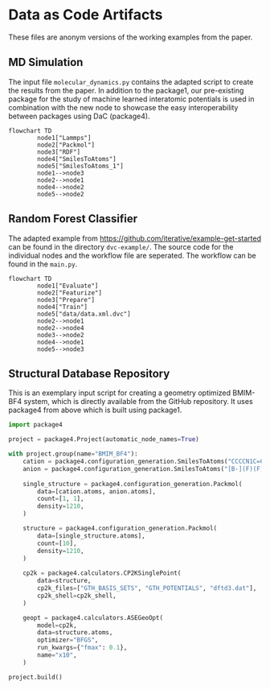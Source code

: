 # Data as Code Artifacts

These files are anonym versions of the working examples from the paper.

## MD Simulation
The input file `molecular_dynamics.py` contains the adapted script to create the results from the paper. 
In addition to the package1, our pre-existing package for the study of machine learned interatomic potentials is used in combination with the new node to showcase the easy interoperability between packages using DaC (package4).

```mermaid
flowchart TD
        node1["Lammps"]
        node2["Packmol"]
        node3["RDF"]
        node4["SmilesToAtoms"]
        node5["SmilesToAtoms_1"]
        node1-->node3
        node2-->node1
        node4-->node2
        node5-->node2
```

## Random Forest Classifier
The adapted example from https://github.com/iterative/example-get-started can be found in the directory `dvc-example/`.
The source code for the individual nodes and the workflow file are seperated.
The workflow can be found in the `main.py`.

```mermaid
flowchart TD
        node1["Evaluate"]
        node2["Featurize"]
        node3["Prepare"]
        node4["Train"]
        node5["data/data.xml.dvc"]
        node2-->node1
        node2-->node4
        node3-->node2
        node4-->node1
        node5-->node3
```

## Structural Database Repository

This is an exemplary input script for creating a geometry optimized BMIM-BF4 system, which is directly available from the GitHub repository.
It uses package4 from above which is built using package1.

```python
import package4

project = package4.Project(automatic_node_names=True)

with project.group(name="BMIM_BF4"):
    cation = package4.configuration_generation.SmilesToAtoms("CCCCN1C=C[N+](=C1)C")
    anion = package4.configuration_generation.SmilesToAtoms("[B-](F)(F)(F)F")
    
    single_structure = package4.configuration_generation.Packmol(
        data=[cation.atoms, anion.atoms],
        count=[1, 1],
        density=1210,
    )

    structure = package4.configuration_generation.Packmol(
        data=[single_structure.atoms],
        count=[10],
        density=1210,
    )
    
    cp2k = package4.calculators.CP2KSinglePoint(
        data=structure,
        cp2k_files=["GTH_BASIS_SETS", "GTH_POTENTIALS", "dftd3.dat"],
        cp2k_shell=cp2k_shell,
    )

    geopt = package4.calculators.ASEGeoOpt(
        model=cp2k,
        data=structure.atoms,
        optimizer="BFGS",
        run_kwargs={"fmax": 0.1},
        name="x10",
    )

project.build()
```